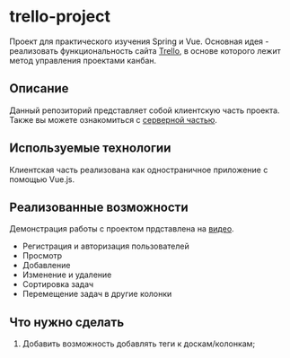 # trello-project
Проект для практического изучения Spring и Vue. Основная идея - реализовать функциональность сайта [Trello](https://trello.com/ru), в основе которого лежит метод управления проектами канбан.

## Описание
Данный репозиторий представляет собой клиентскую часть проекта. Также вы можете ознакомиться с [серверной частью](https://github.com/Igor-Larin/trello-project/tree/master).

## Используемые технологии
Клиентская часть реализована как одностраничное приложение с помощью Vue.js.

## Реализованные возможности
Демонстрация работы с проектом прдставлена на [видео](https://youtu.be/8p3rcT4L8i8).
- Регистрация и авторизация пользователей
- Просмотр  
- Добавление  
- Изменение и удаление  
- Сортировка задач  
- Перемещение задач в другие колонки

## Что нужно сделать
1. Добавить возможность добавлять теги к доскам/колонкам;
